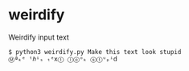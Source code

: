 weirdify
========

Weirdify input text


    $ python3 weirdify.py Make this text look stupid
    Ⓜªₖᵉ ᵗℎⁱₛ ₜᵉⅹⓣ ⓛⓞᵒₖ ⓢⓣᵘₚⁱⅾ
